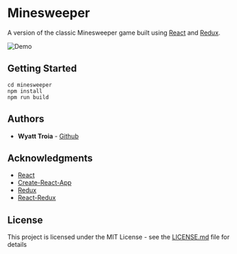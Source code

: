 # Minesweeper

A version of the classic Minesweeper game built using [React](https://reactjs.org/) and [Redux](https://redux.js.org/).

![Demo](https://imgur.com/y6FGSST.gif)

## Getting Started

```
cd minesweeper
npm install
npm run build
```

## Authors

- **Wyatt Troia** - [Github](https://github.com/wyatt-troia)

## Acknowledgments

- [React](https://reactjs.org/)
- [Create-React-App](https://github.com/facebook/create-react-app)
- [Redux](https://redux.js.org/)
- [React-Redux](https://react-redux.js.org/)

## License

This project is licensed under the MIT License - see the [LICENSE.md](https://github.com/wyatt-troia/hrnyc18-mini-apps-2/blob/master/LICENSE.md) file for details
